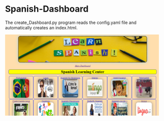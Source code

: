 # Spanish-Dashboard

The create_Dashboard.py program reads the config.yaml file and automatically creates an index.html.

![Dashboard_Image](./images/dashboard.PNG)
